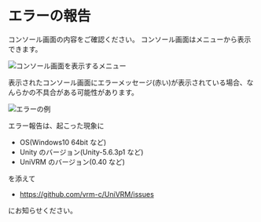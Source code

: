 # エラーの報告

コンソール画面の内容をご確認ください。
コンソール画面はメニューから表示できます。

![コンソール画面を表示するメニュー](/images/vrm/window_console.png)

表示されたコンソール画面にエラーメッセージ(赤い)が表示されている場合、なんらかの不具合がある可能性があります。

![エラーの例](/images/vrm/error.png)

エラー報告は、起こった現象に

- OS(Windows10 64bit など)
- Unity のバージョン(Unity-5.6.3p1 など)
- UniVRM のバージョン(0.40 など)

を添えて

- https://github.com/vrm-c/UniVRM/issues

にお知らせください。
